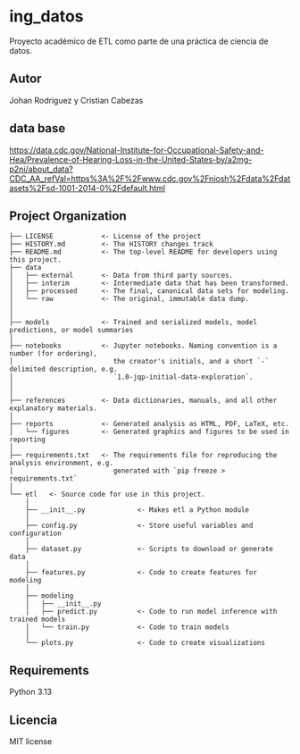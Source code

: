 # ing_datos

Proyecto académico de ETL como parte de una práctica de ciencia de datos.

## Autor
Johan Rodriguez y Cristian Cabezas

## data base
https://data.cdc.gov/National-Institute-for-Occupational-Safety-and-Hea/Prevalence-of-Hearing-Loss-in-the-United-States-by/a2mg-p2ni/about_data?CDC_AA_refVal=https%3A%2F%2Fwww.cdc.gov%2Fniosh%2Fdata%2Fdatasets%2Fsd-1001-2014-0%2Fdefault.html


## Project Organization

```
├── LICENSE            <- License of the project
├── HISTORY.md         <- The HISTORY changes track
├── README.md          <- The top-level README for developers using this project.
├── data
│   ├── external       <- Data from third party sources.
│   ├── interim        <- Intermediate data that has been transformed.
│   ├── processed      <- The final, canonical data sets for modeling.
│   └── raw            <- The original, immutable data dump.
│
│
├── models             <- Trained and serialized models, model predictions, or model summaries
│
├── notebooks          <- Jupyter notebooks. Naming convention is a number (for ordering),
│                         the creator's initials, and a short `-` delimited description, e.g.
│                         `1.0-jqp-initial-data-exploration`.
│
│
├── references         <- Data dictionaries, manuals, and all other explanatory materials.
│
├── reports            <- Generated analysis as HTML, PDF, LaTeX, etc.
│   └── figures        <- Generated graphics and figures to be used in reporting
│
├── requirements.txt   <- The requirements file for reproducing the analysis environment, e.g.
│                         generated with `pip freeze > requirements.txt`
│
└── etl   <- Source code for use in this project.
    │
    ├── __init__.py             <- Makes etl a Python module
    │
    ├── config.py               <- Store useful variables and configuration
    │
    ├── dataset.py              <- Scripts to download or generate data
    │
    ├── features.py             <- Code to create features for modeling
    │
    ├── modeling                
    │   ├── __init__.py 
    │   ├── predict.py          <- Code to run model inference with trained models          
    │   └── train.py            <- Code to train models
    │
    └── plots.py                <- Code to create visualizations
```

## Requirements
Python 3.13

## Licencia
MIT license